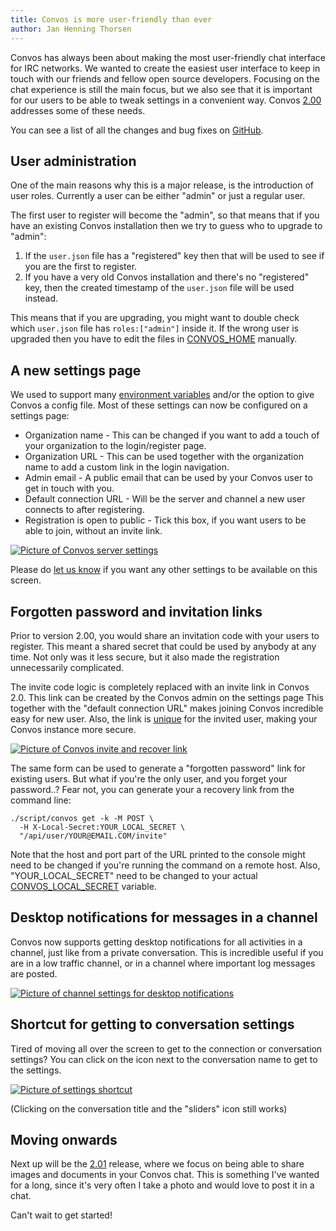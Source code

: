 ```yaml
---
title: Convos is more user-friendly than ever
author: Jan Henning Thorsen
---
```


Convos has always been about making the most user-friendly chat interface for
IRC networks. We wanted to create the easiest user interface to keep in touch
with our friends and fellow open source developers. Focusing on the chat
experience is still the main focus, but we also see that it is important for
our users to be able to tweak settings in a convenient way. Convos
[2.00](https://github.com/convos-chat/convos/blob/2.00/Changes#L3) addresses some
of these needs.

<!--more-->

You can see a list of all the changes and bug fixes on
[GitHub](https://github.com/convos-chat/convos/blob/2.00/Changes#L3).

## User administration

One of the main reasons why this is a major release, is the introduction of
user roles. Currently a user can be either "admin" or just a regular user.

The first user to register will become the "admin", so that means that if you
have an existing Convos installation then we try to guess who to upgrade to
"admin":

1. If the `user.json` file has a "registered" key then that will be used to
   see if you are the first to register.
2. If you have a very old Convos installation and there's no "registered" key,
   then the created timestamp of the `user.json` file will be used instead.

This means that if you are upgrading, you might want to double check which
`user.json` file has `roles:["admin"]` inside it. If the wrong user is upgraded
then you have to edit the files in [CONVOS_HOME](/doc/config) manually.

## A new settings page

We used to support many [environment variables](/doc/config) and/or the
option to give Convos a config file. Most of these settings can now be
configured on a settings page:

* Organization name - This can be changed if you want to add a touch of your
  organization to the login/register page.
* Organization URL - This can be used together with the organization name to
  add a custom link in the login navigation.
* Admin email - A public email that can be used by your Convos user to get in
  touch with you.
* Default connection URL - Will be the server and channel a new user connects
  to after registering.
* Registration is open to public - Tick this box, if you want users to be able
  to join, without an invite link.

[![Picture of Convos server settings](/screenshots/2019-11-24-server-settings.jpg)](/screenshots/2019-11-24-server-settings.jpg)

Please do [let us know](https://github.com/convos-chat/convos/issues) if you want
any other settings to be available on this screen.

## Forgotten password and invitation links

Prior to version 2.00, you would share an invitation code with your users to
register. This meant a shared secret that could be used by anybody at any time.
Not only was it less secure, but it also made the registration unnecessarily
complicated.

The invite code logic is completely replaced with an invite link in Convos 2.0.
This link can be created by the Convos admin on the settings page This together
with the "default connection URL" makes joining Convos incredible easy for new
user. Also, the link is
[unique](https://github.com/convos-chat/convos/blob/2.00/t/web-register-invite-only.t)
for the invited user, making your Convos instance more secure.

[![Picture of Convos invite and recover link](/screenshots/2019-11-24-invite-link.jpg)](/screenshots/2019-11-24-invite-link.jpg)

The same form can be used to generate a "forgotten password" link for existing
users. But what if you're the only user, and you forget your password..? Fear
not, you can generate your a recovery link from the command line:

    ./script/convos get -k -M POST \
      -H X-Local-Secret:YOUR_LOCAL_SECRET \
      "/api/user/YOUR@EMAIL.COM/invite"

Note that the host and port part of the URL printed to the console might need
to be changed if you're running the command on a remote host. Also,
"YOUR_LOCAL_SECRET" need to be changed to your actual
[CONVOS_LOCAL_SECRET](/doc/config) variable.

## Desktop notifications for messages in a channel

Convos now supports getting desktop notifications for all activities in a
channel, just like from a private conversation. This is incredible useful if
you are in a low traffic channel, or in a channel where important log messages
are posted.

[![Picture of channel settings for desktop notifications](/screenshots/2019-11-24-channel-desktop-notifications.jpg)](/screenshots/2019-11-24-channel-desktop-notifications.jpg)

## Shortcut for getting to conversation settings

Tired of moving all over the screen to get to the connection or conversation
settings? You can click on the icon next to the conversation name to get to
the settings.

[![Picture of settings shortcut](/screenshots/2019-11-24-settings-shortcut.jpg)](/screenshots/2019-11-24-settings-shortcut.jpg)

(Clicking on the conversation title and the "sliders" icon still works)

## Moving onwards

Next up will be the [2.01](https://github.com/convos-chat/convos/milestone/12)
release, where we focus on being able to share images and documents in your
Convos chat. This is something I've wanted for a long, since it's very often
I take a photo and would love to post it in a chat.

Can't wait to get started!
